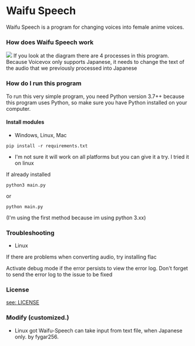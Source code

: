 # Waifu Speech
Waifu Speech is a program for changing voices into female anime voices.

### How does Waifu Speech work
<img src="/assets/images/structure.png" />
If you look at the diagram there are 4 processes in this program. Because Voicevox only supports Japanese, it needs to change the text of the audio that we previously processed into Japanese

### How do I run this program
To run this very simple program, you need Python version 3.7++ because this program uses Python, so make sure you have Python installed on your computer.

#### Install modules
- Windows, Linux, Mac
``` konsole
pip install -r requirements.txt
```
*  I'm not sure it will work on all platforms but you can give it a try. I tried it on linux

If already installed
``` konsole
python3 main.py
```
or
``` konsole
python main.py
```
(I'm using the first method because im using python 3.xx)

### Troubleshooting
- Linux

If there are problems when converting audio, try installing flac 

Activate debug mode if the error persists to view the error log. Don't forget to send the error log to the issue to be fixed

### License
[see: LICENSE](/LICENSE)

### Modify (customized.)
- Linux
  got Waifu-Speech can take input from text file, when Japanese only. by fygar256.
